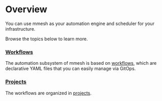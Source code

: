 # Overview

You can use mmesh as your automation engine and scheduler for your infrastructure.

Browse the topics below to learn more.

### [Workflows](/docs/platform/automation/workflows/)

The automation subsystem of mmesh is based on [workflows](/docs/platform/automation/workflows/), which are declarative YAML files that you can easily manage via GitOps.

### [Projects](/docs/platform/automation/projects)

The workflows are organized in [projects](/docs/platform/automation/projects/).
